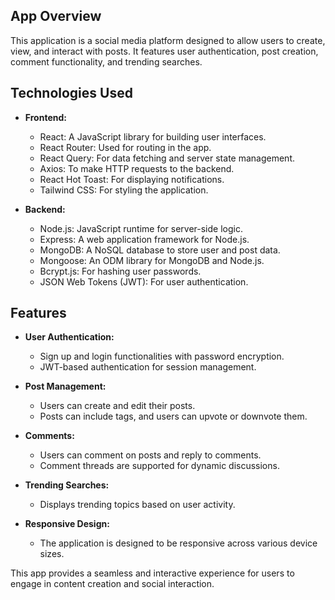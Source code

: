 ## App Overview

This application is a social media platform designed to allow users to create, view, and interact with posts. It features user authentication, post creation, comment functionality, and trending searches.

## Technologies Used

- **Frontend:**
  - React: A JavaScript library for building user interfaces.
  - React Router: Used for routing in the app.
  - React Query: For data fetching and server state management.
  - Axios: To make HTTP requests to the backend.
  - React Hot Toast: For displaying notifications.
  - Tailwind CSS: For styling the application.

- **Backend:**
  - Node.js: JavaScript runtime for server-side logic.
  - Express: A web application framework for Node.js.
  - MongoDB: A NoSQL database to store user and post data.
  - Mongoose: An ODM library for MongoDB and Node.js.
  - Bcrypt.js: For hashing user passwords.
  - JSON Web Tokens (JWT): For user authentication.

## Features

- **User Authentication:** 
  - Sign up and login functionalities with password encryption.
  - JWT-based authentication for session management.

- **Post Management:**
  - Users can create and edit their posts.
  - Posts can include tags, and users can upvote or downvote them.

- **Comments:**
  - Users can comment on posts and reply to comments.
  - Comment threads are supported for dynamic discussions.

- **Trending Searches:**
  - Displays trending topics based on user activity.

- **Responsive Design:** 
  - The application is designed to be responsive across various device sizes.

This app provides a seamless and interactive experience for users to engage in content creation and social interaction.

